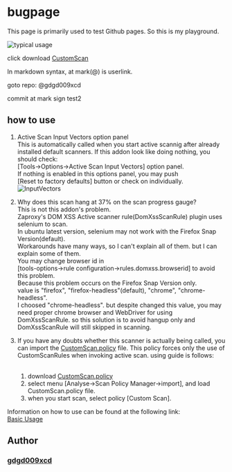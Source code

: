 # bugpage
This page is primarily used to test Github pages.
So this is my playground.

![typical usage](assets/images/typical.gif)

click download [CustomScan](CustomScan.policy)

In markdown syntax, at mark(@) is userlink.

goto repo: @gdgd009xcd

commit at mark sign test2

## how to use

1. Active Scan Input Vectors option panel<br>
   This is automatically called when you start active scannig after already installed default scanners.
   If this addon look like doing nothing, you should check:<br> [Tools->Options->Active Scan Input Vectors] option panel.<br>
   If nothing is enabled in this options panel, you may push<br>[Reset to factory defaults] button or check on individually.
   ![InputVectors](assets/images/activescaninputvectors.png)

2. Why does this scan hang at 37% on the scan progress gauge?<br>
   This is not this addon's problem.<br>
   Zaproxy's DOM XSS Active scanner rule(DomXssScanRule) plugin uses selenium to scan.<br>
   In ubuntu latest version, selenium may not work with the Firefox Snap Version(default).<br>
   Workarounds have many ways, so I can't explain all of them. but I can explain some of them.<br>
   You may change browser id in<br> [tools-options->rule configuration->rules.domxss.browserid] to avoid this problem.<br>
   Because this problem occurs on the Firefox Snap Version only.<br>
   value is "firefox", "firefox-headless"(default), "chrome", "chrome-headless".<br>
   I choosed "chrome-headless". but despite changed this value, you may need proper chrome browser and WebDriver for using DomXssScanRule. so this solution is to avoid hangup only and DomXssScanRule will still skipped in scanning.<br>

3. If you have any doubts whether this scanner is actually being called, you can import the [CustomScan.policy](CustomScan.policy) file. This policy forces only the use of CustomScanRules when invoking active scan. using guide is follows:<br><br>

    1. download [CustomScan.policy](CustomScan.policy)
    1. select menu [Analyse->Scan Policy Manager->import], and load CustomScan.policy file.
    1. when you start scan, select policy [Custom Scan].

Information on how to use can be found at the following link: <BR>
[Basic Usage](https://github.com/gdgd009xcd/CustomActiveScanForZAP/wiki/1.0.-Basic-Usage)

## Author
### [gdgd009xcd](https://gdgd009xcd.github.io/)


